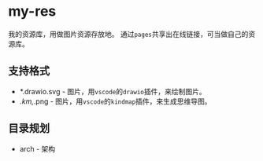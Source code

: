 # my-res
我的资源库，用做图片资源存放地。
通过`pages`共享出在线链接，可当做自己的资源库。

## 支持格式
* *.drawio.svg - 图片，用`vscode`的`drawio`插件，来绘制图片。
* *.km,*.png - 图片，用`vscode`的`kindmap`插件，来生成思维导图。

## 目录规划
* arch - 架构
